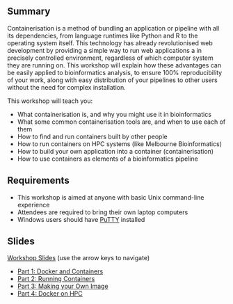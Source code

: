 ## Summary
Containerisation is a method of bundling an application or pipeline with all its dependencies, from language runtimes like Python and R to the operating system itself. This technology has already revolutionised web development by providing a simple way to run web applications a in precisely controlled environment, regardless of which computer system they are running on. This workshop will explain how these advantages can be easily applied to bioinformatics analysis, to ensure 100% reproducibility of your work, along with easy distribution of your pipelines to other users without the need for complex installation.

This workshop will teach you:

* What containerisation is, and why you might use it in bioinformatics
* What some common containerisation tools are, and when to use each of them
* How to find and run containers built by other people
* How to run containers on HPC systems (like Melbourne Bioinformatics)
* How to build your own application into a container (containerisation)
* How to use containers as elements of a bioinformatics pipeline

## Requirements

* This workshop is aimed at anyone with basic Unix command-line experience
* Attendees are required to bring their own laptop computers
* Windows users should have [PuTTY](https://www.chiark.greenend.org.uk/~sgtatham/putty/latest.html) installed


## Slides
[Workshop Slides](media/index.html) (use the arrow keys to navigate)

* [Part 1: Docker and Containers](media/index.html#2)
* [Part 2: Running Containers](media/index.html#9)
* [Part 3: Making your Own Image](media/index.html#32)
* [Part 4: Docker on HPC](media/index.html#45)
